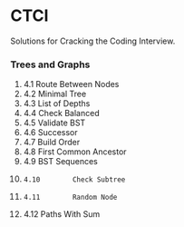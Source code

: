 # CTCI
Solutions for Cracking the Coding Interview.

### Trees and Graphs

1. 	4.1 		Route Between Nodes
2. 	4.2 		Minimal Tree
3. 	4.3 		List of Depths
4. 	4.4 		Check Balanced
5. 	4.5 		Validate BST
6. 	4.6 		Successor
7. 	4.7 		Build Order
8. 	4.8 		First Common Ancestor
9. 	4.9 		BST Sequences
10. 	4.10		Check Subtree
11. 	4.11		Random Node
12.	4.12		Paths With Sum
